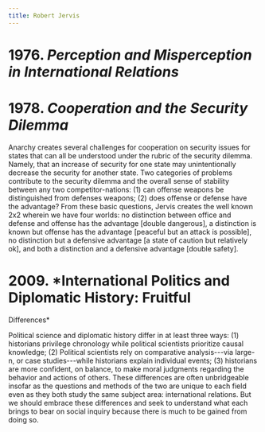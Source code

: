 ```yaml
---
title: Robert Jervis
--- 
```


# 1976. *Perception and Misperception in International Relations*



# 1978. *Cooperation and the Security Dilemma*

Anarchy creates several challenges for cooperation on security issues
for states that can all be understood under the rubric of the security
dilemma. Namely, that an increase of security for one state may
unintentionally decrease the security for another state. Two
categories of problems contribute to the security dilemma and the
overall sense of stability between any two competitor-nations: (1) can
offense weapons be distinguished from defenses weapons; (2) does
offense or defense have the advantage? From these basic questions,
Jervis creates the well known 2x2 wherein we have four worlds: no
distinction between office and defense and offense has the advantage
[double dangerous], a distinction is known but offense has the
advantage [peaceful but an attack is possible], no distinction but a
defensive advantage [a state of caution but relatively ok], and both a
distinction and a defensive advantage [double safety]. 

# 2009. *International Politics and Diplomatic History: Fruitful
Differences*

Political science and diplomatic history differ in at least three
ways: (1) historians privilege chronology while political scientists
prioritize causal knowledge; (2) Political scientists rely on
comparative analysis---via large-n, or case studies---while historians
explain individual events; (3) historians are more confident, on
balance, to make moral judgments regarding the behavior and actions of
others. These differences are often unbridgeable insofar as the
questions and methods of the two are unique to each field even as they
both study the same subject area: international relations. But we
should embrace these differences and seek to understand what each
brings to bear on social inquiry because there is much to be gained
from doing so. 
